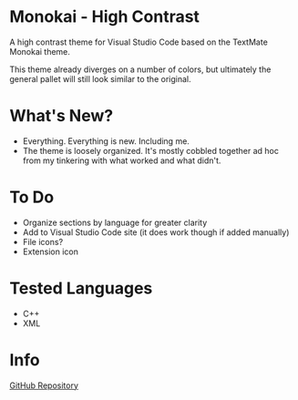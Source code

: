 # Monokai - High Contrast
A high contrast theme for Visual Studio Code based on the TextMate Monokai theme.

This theme already diverges on a number of colors, but ultimately the general pallet will still look similar to the original.

# What's New?
- Everything. Everything is new. Including me.
- The theme is loosely organized. It's mostly cobbled together ad hoc from my tinkering with what worked and what didn't.

# To Do
- Organize sections by language for greater clarity
- Add to Visual Studio Code site (it does work though if added manually)
- File icons?
- Extension icon

# Tested Languages
- C++
- XML

# Info
[GitHub Repository](https://github.com/DataByne/Monokai-HighContrast)
